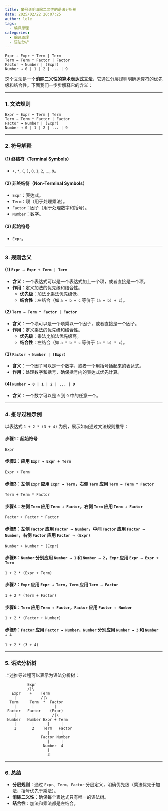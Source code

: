 ```yaml
---
title: 举例说明消除二义性的语法分析树
date: 2025/02/22 20:07:25
author: lele
tags:
  - 编译原理
categories:
  - 编译原理
  - 语法分析
---
```

```
Expr → Expr + Term | Term
Term → Term * Factor | Factor
Factor → Number | (Expr)
Number → 0 | 1 | 2 | ... | 9
```
这个文法是一个**消除二义性的算术表达式文法**，它通过分层规则明确运算符的优先级和结合性。下面我们一步步解释它的含义：

---

### **1. 文法规则**
```plaintext
Expr → Expr + Term | Term
Term → Term * Factor | Factor
Factor → Number | (Expr)
Number → 0 | 1 | 2 | ... | 9
```

---

### **2. 符号解释**
#### **(1) 终结符（Terminal Symbols）**
- `+`, `*`, `(`, `)`, `0`, `1`, `2`, ..., `9`。

#### **(2) 非终结符（Non-Terminal Symbols）**
- `Expr`：表达式。
- `Term`：项（用于处理乘法）。
- `Factor`：因子（用于处理数字和括号）。
- `Number`：数字。

#### **(3) 起始符号**
- `Expr`。

---

### **3. 规则含义**
#### **(1) `Expr → Expr + Term | Term`**
- **含义**：一个表达式可以是一个表达式加上一个项，或者直接是一个项。
- **作用**：定义加法的优先级和结合性。
  - **优先级**：加法比乘法优先级低。
  - **结合性**：左结合（如 `a + b + c` 等价于 `(a + b) + c`）。

#### **(2) `Term → Term * Factor | Factor`**
- **含义**：一个项可以是一个项乘以一个因子，或者直接是一个因子。
- **作用**：定义乘法的优先级和结合性。
  - **优先级**：乘法比加法优先级高。
  - **结合性**：左结合（如 `a * b * c` 等价于 `(a * b) * c`）。

#### **(3) `Factor → Number | (Expr)`**
- **含义**：一个因子可以是一个数字，或者一个用括号括起来的表达式。
- **作用**：处理数字和括号，确保括号内的表达式优先计算。

#### **(4) `Number → 0 | 1 | 2 | ... | 9`**
- **含义**：一个数字可以是 `0` 到 `9` 中的任意一个。

---

### **4. 推导过程示例**
以表达式 `1 + 2 * (3 + 4)` 为例，展示如何通过文法规则推导：

#### **步骤1：起始符号**
```
Expr
```

#### **步骤2：应用 `Expr → Expr + Term`**
```
Expr + Term
```

#### **步骤3：左侧 `Expr` 应用 `Expr → Term`，右侧 `Term` 应用 `Term → Term * Factor`**
```
Term + Term * Factor
```

#### **步骤4：左侧 `Term` 应用 `Term → Factor`，右侧 `Term` 应用 `Term → Factor`**
```
Factor + Factor * Factor
```

#### **步骤5：左侧 `Factor` 应用 `Factor → Number`，中间 `Factor` 应用 `Factor → Number`，右侧 `Factor` 应用 `Factor → (Expr)`**
```
Number + Number * (Expr)
```

#### **步骤6：`Number` 分别应用 `Number → 1` 和 `Number → 2`，`Expr` 应用 `Expr → Expr + Term`**
```
1 + 2 * (Expr + Term)
```

#### **步骤7：`Expr` 应用 `Expr → Term`，`Term` 应用 `Term → Factor`**
```
1 + 2 * (Term + Factor)
```

#### **步骤8：`Term` 应用 `Term → Factor`，`Factor` 应用 `Factor → Number`**
```
1 + 2 * (Factor + Number)
```

#### **步骤9：`Factor` 应用 `Factor → Number`，`Number` 分别应用 `Number → 3` 和 `Number → 4`**
```
1 + 2 * (3 + 4)
```

---

### **5. 语法分析树**
上述推导过程可以表示为语法分析树：
```
		  Expr
		  /|\
   Expr    +    Term
    |           /|\
  Term     Term  *  Factor
    |       |         |
 Factor   Factor    (Expr)
    |       |        /|\
 Number   Number Expr + Term
    |       |      |     |
    1       2    Term   Factor
                   |     |
                Factor Number
                   |     |
                 Number  4
                   |
                   3
```

---

### **6. 总结**
- **分层规则**：通过 `Expr`、`Term`、`Factor` 分层定义，明确优先级（乘法优先于加法，括号优先于乘法）。
- **消除二义性**：确保每个表达式只有唯一的语法树。
- **结合性**：加法和乘法都是左结合。
